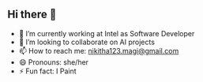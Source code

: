 ## Hi there 👋

- 🔭 I’m currently working at Intel as Software Developer
- 👯 I’m looking to collaborate on AI projects
- 📫 How to reach me: nikitha123.magi@gmail.com
- 😄 Pronouns: she/her
- ⚡ Fun fact: I Paint
